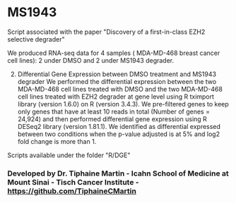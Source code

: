# MS1943
Script associated with the paper "Discovery of a first-in-class EZH2 selective degrader"

We produced RNA-seq data for 4 samples ( MDA-MD-468 breast cancer cell lines): 2 under DMSO and 2 under MS1943 degrader.

2. Differential Gene Expression between DMSO treatment and MS1943 degrader
We performed the differential expression between the two MDA-MD-468 cell lines treated with DMSO and the two MDA-MD-468 cell lines treated with EZH2 degrader at gene level using R tximport library (version 1.6.0) on R (version 3.4.3). We pre-filtered genes to keep only genes that have at least 10 reads in total (Number of genes = 24,924) and then performed differential gene expression using R DESeq2 library (version 1.81.1). We identified as differential expressed between two conditions when the p-value adjusted is at 5% and log2 fold change is more than 1. 

Scripts available under the folder "R/DGE"


### Developed by Dr. Tiphaine Martin - Icahn School of Medicine at Mount Sinai - Tisch Cancer Institute - https://github.com/TiphaineCMartin


